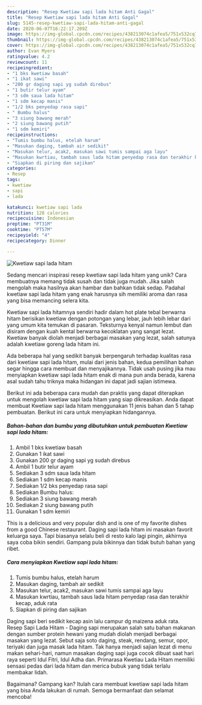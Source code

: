 ```yaml
---
description: "Resep Kwetiaw sapi lada hitam Anti Gagal"
title: "Resep Kwetiaw sapi lada hitam Anti Gagal"
slug: 5145-resep-kwetiaw-sapi-lada-hitam-anti-gagal
date: 2020-06-07T16:22:17.209Z
image: https://img-global.cpcdn.com/recipes/438213074c1afea5/751x532cq70/kwetiaw-sapi-lada-hitam-foto-resep-utama.jpg
thumbnail: https://img-global.cpcdn.com/recipes/438213074c1afea5/751x532cq70/kwetiaw-sapi-lada-hitam-foto-resep-utama.jpg
cover: https://img-global.cpcdn.com/recipes/438213074c1afea5/751x532cq70/kwetiaw-sapi-lada-hitam-foto-resep-utama.jpg
author: Evan Myers
ratingvalue: 4.2
reviewcount: 11
recipeingredient:
- "1 bks kwetiaw basah"
- "1 ikat sawi"
- "200 gr daging sapi yg sudah direbus"
- "1 butir telur ayam"
- "3 sdm saua lada hitam"
- "1 sdm kecap manis"
- "1/2 bks penyedap rasa sapi"
- " Bumbu halus"
- "3 siung bawang merah"
- "2 siung bawang putih"
- "1 sdm kemiri"
recipeinstructions:
- "Tumis bumbu halus, etelah harum"
- "Masukan daging, tambah air sedikit"
- "Masukan telur, acak2, masukan sawi tumis sampai aga layu"
- "Masukan kwrtiau, tambah saus lada hitam penyedap rasa dan terakhir kecap, aduk rata"
- "Siapkan di piring dan sajikan"
categories:
- Resep
tags:
- kwetiaw
- sapi
- lada

katakunci: kwetiaw sapi lada 
nutrition: 128 calories
recipecuisine: Indonesian
preptime: "PT31M"
cooktime: "PT57M"
recipeyield: "4"
recipecategory: Dinner

---
```



![Kwetiaw sapi lada hitam](https://img-global.cpcdn.com/recipes/438213074c1afea5/751x532cq70/kwetiaw-sapi-lada-hitam-foto-resep-utama.jpg)

Sedang mencari inspirasi resep kwetiaw sapi lada hitam yang unik? Cara membuatnya memang tidak susah dan tidak juga mudah. Jika salah mengolah maka hasilnya akan hambar dan bahkan tidak sedap. Padahal kwetiaw sapi lada hitam yang enak harusnya sih memiliki aroma dan rasa yang bisa memancing selera kita.

Kwetiaw sapi lada hitamnya sendiri hadir dalam hot plate tebal berwarna hitam berisikan kwetiaw dengan potongan yang lebar, jauh lebih lebar dari yang umum kita temukan di pasaran. Teksturnya kenyal namun lembut dan disiram dengan kuah kental berwarna kecoklatan yang sangat lezat. Kwetiaw banyak diolah menjadi berbagai masakan yang lezat, salah satunya adalah kwetiaw goreng lada hitam ini.

Ada beberapa hal yang sedikit banyak berpengaruh terhadap kualitas rasa dari kwetiaw sapi lada hitam, mulai dari jenis bahan, kedua pemilihan bahan segar hingga cara membuat dan menyajikannya. Tidak usah pusing jika mau menyiapkan kwetiaw sapi lada hitam enak di mana pun anda berada, karena asal sudah tahu triknya maka hidangan ini dapat jadi sajian istimewa.


Berikut ini ada beberapa cara mudah dan praktis yang dapat diterapkan untuk mengolah kwetiaw sapi lada hitam yang siap dikreasikan. Anda dapat membuat Kwetiaw sapi lada hitam menggunakan 11 jenis bahan dan 5 tahap pembuatan. Berikut ini cara untuk menyiapkan hidangannya.

<!--inarticleads1-->

##### Bahan-bahan dan bumbu yang dibutuhkan untuk pembuatan Kwetiaw sapi lada hitam:

1. Ambil 1 bks kwetiaw basah
1. Gunakan 1 ikat sawi
1. Gunakan 200 gr daging sapi yg sudah direbus
1. Ambil 1 butir telur ayam
1. Sediakan 3 sdm saua lada hitam
1. Sediakan 1 sdm kecap manis
1. Sediakan 1/2 bks penyedap rasa sapi
1. Sediakan  Bumbu halus:
1. Sediakan 3 siung bawang merah
1. Sediakan 2 siung bawang putih
1. Gunakan 1 sdm kemiri


This is a delicious and very popular dish and is one of my favorite dishes from a good Chinese restaurant. Daging sapi lada hitam ini masakan favorit keluarga saya. Tapi biasanya selalu beli di resto kalo lagi pingin, akhirnya saya coba bikin sendiri. Gampang pula bikinnya dan tidak butuh bahan yang ribet. 

<!--inarticleads2-->

##### Cara menyiapkan Kwetiaw sapi lada hitam:

1. Tumis bumbu halus, etelah harum
1. Masukan daging, tambah air sedikit
1. Masukan telur, acak2, masukan sawi tumis sampai aga layu
1. Masukan kwrtiau, tambah saus lada hitam penyedap rasa dan terakhir kecap, aduk rata
1. Siapkan di piring dan sajikan


Daging sapi beri sedikit kecap asin lalu campur dg maizena aduk rata. Resep Sapi Lada Hitam - Daging sapi merupakan salah satu bahan makanan dengan sumber protein hewani yang mudah diolah menjadi berbagai masakan yang lezat. Sebut saja soto daging, steak, rendang, semur, opor, teriyaki dan juga masak lada hitam. Tak hanya menjadi sajian lezat di menu makan sehari-hari, namun masakan daging sapi juga cocok dibuat saat hari raya seperti Idul Fitri, Idul Adha dan. Primarasa Kwetiau Lada Hitam memiliki sensasi pedas dari lada hitam dan merica bubuk yang tidak terlalu membakar lidah. 

Bagaimana? Gampang kan? Itulah cara membuat kwetiaw sapi lada hitam yang bisa Anda lakukan di rumah. Semoga bermanfaat dan selamat mencoba!
